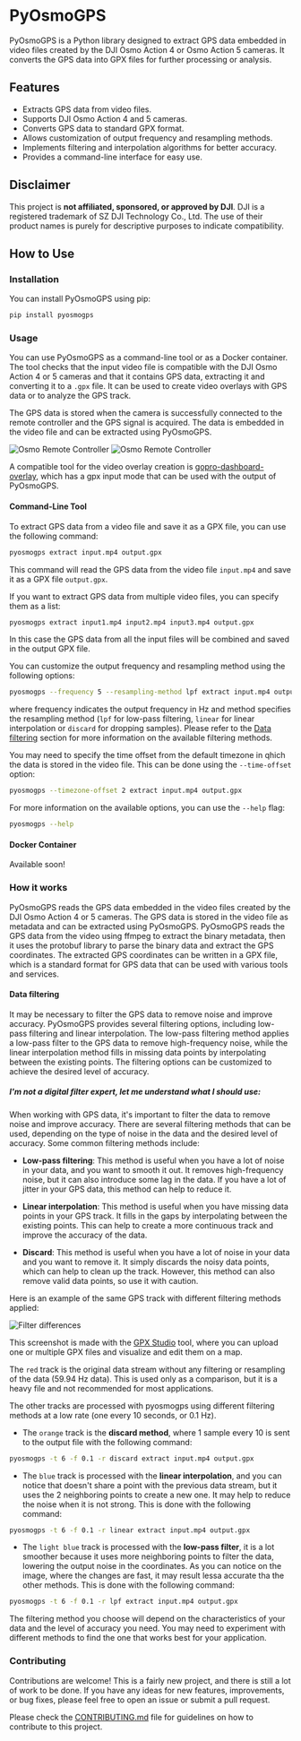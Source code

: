 # PyOsmoGPS

PyOsmoGPS is a Python library designed to extract GPS data embedded in video files created by the DJI Osmo Action 4 or Osmo Action 5 cameras. It converts the GPS data into GPX files for further processing or analysis.

## Features

- Extracts GPS data from video files.
- Supports DJI Osmo Action 4 and 5 cameras.
- Converts GPS data to standard GPX format.
- Allows customization of output frequency and resampling methods.
- Implements filtering and interpolation algorithms for better accuracy.
- Provides a command-line interface for easy use.

## Disclaimer

This project is **not affiliated, sponsored, or approved by DJI**. DJI is a registered trademark of SZ DJI Technology Co., Ltd. The use of their product names is purely for descriptive purposes to indicate compatibility.

## How to Use

### Installation

You can install PyOsmoGPS using pip:

```bash
pip install pyosmogps
```

### Usage

You can use PyOsmoGPS as a command-line tool or as a Docker container. The tool checks that the input video file is compatible with the DJI Osmo Action 4 or 5 cameras and that it contains GPS data, extracting it and converting it to a `.gpx` file. It can be used to create video overlays with GPS data or to analyze the GPS track.

The GPS data is stored when the camera is successfully connected to the remote controller and the GPS signal is acquired. The data is embedded in the video file and can be extracted using PyOsmoGPS.

![Osmo Remote Controller](assets/osmo-remote.png)
![Osmo Remote Controller](assets/osmo-action-4.png)

A compatible tool for the video overlay creation is [gopro-dashboard-overlay](https://github.com/time4tea/gopro-dashboard-overlay), which has a gpx input mode that can be used with the output of PyOsmoGPS.

#### Command-Line Tool

To extract GPS data from a video file and save it as a GPX file, you can use the following command:

```bash
pyosmogps extract input.mp4 output.gpx
```

This command will read the GPS data from the video file `input.mp4` and save it as a GPX file `output.gpx`.

If you want to extract GPS data from multiple video files, you can specify them as a list:

```bash
pyosmogps extract input1.mp4 input2.mp4 input3.mp4 output.gpx
```

In this case the GPS data from all the input files will be combined and saved in the output GPX file.

You can customize the output frequency and resampling method using the following options:

```bash
pyosmogps --frequency 5 --resampling-method lpf extract input.mp4 output.gpx
```

where frequency indicates the output frequency in Hz and method specifies the resampling method (`lpf` for low-pass filtering, `linear` for linear interpolation or `discard` for dropping samples). Please refer to the [Data filtering](#data-filtering) section for more information on the available filtering methods.

You may need to specify the time offset from the default timezone in qhich the data is stored in the video file. This can be done using the `--time-offset` option:

```bash
pyosmogps --timezone-offset 2 extract input.mp4 output.gpx
```

For more information on the available options, you can use the `--help` flag:

```bash
pyosmogps --help
```

#### Docker Container

Available soon!

### How it works

PyOsmoGPS reads the GPS data embedded in the video files created by the DJI Osmo Action 4 or 5 cameras. The GPS data is stored in the video file as metadata and can be extracted using PyOsmoGPS.
PyOsmoGPS reads the GPS data from the video using ffmpeg to extract the binary metadata, then it uses the protobuf library to parse the binary data and extract the GPS coordinates. The extracted GPS coordinates can be written in a GPX file, which is a standard format for GPS data that can be used with various tools and services.

#### Data filtering

It may be necessary to filter the GPS data to remove noise and improve accuracy. PyOsmoGPS provides several filtering options, including low-pass filtering and linear interpolation. The low-pass filtering method applies a low-pass filter to the GPS data to remove high-frequency noise, while the linear interpolation method fills in missing data points by interpolating between the existing points. The filtering options can be customized to achieve the desired level of accuracy.

##### I'm not a digital filter expert, let me understand what I should use:

When working with GPS data, it's important to filter the data to remove noise and improve accuracy. There are several filtering methods that can be used, depending on the type of noise in the data and the desired level of accuracy. Some common filtering methods include:

- **Low-pass filtering**: This method is useful when you have a lot of noise in your data, and you want to smooth it out. It removes high-frequency noise, but it can also introduce some lag in the data. If you have a lot of jitter in your GPS data, this method can help to reduce it.

- **Linear interpolation**: This method is useful when you have missing data points in your GPS track. It fills in the gaps by interpolating between the existing points. This can help to create a more continuous track and improve the accuracy of the data.

- **Discard**: This method is useful when you have a lot of noise in your data and you want to remove it. It simply discards the noisy data points, which can help to clean up the track. However, this method can also remove valid data points, so use it with caution.

Here is an example of the same GPS track with different filtering methods applied:

![Filter differences](assets/filter-differences.png)

This screenshot is made with the [GPX Studio](https://gpx.studio/) tool, where you can upload one or multiple GPX files and visualize and edit them on a map.

The `red` track is the original data stream without any filtering or resampling of the data (59.94 Hz data). This is used only as a comparison, but it is a heavy file and not recommended for most applications.

The other tracks are processed with pyosmogps using different filtering methods at a low rate (one every 10 seconds, or 0.1 Hz).

- The `orange` track is the **discard method**, where 1 sample every 10 is sent to the output file with the following command:

```bash
pyosmogps -t 6 -f 0.1 -r discard extract input.mp4 output.gpx
```

- The `blue` track is processed with the **linear interpolation**, and you can notice that doesn't share a point with the previous data stream, but it uses the 2 neighboring points to create a new one. It may help to reduce the noise when it is not strong. This is done with the following command:

```bash
pyosmogps -t 6 -f 0.1 -r linear extract input.mp4 output.gpx
```

- The `light blue` track is processed with the **low-pass filter**, it is a lot smoother because it uses more neighboring points to filter the data, lowering the output noise in the coordinates. As you can notice on the image, where the changes are fast, it may result lessa accurate tha the other methods. This is done with the following command:

```bash
pyosmogps -t 6 -f 0.1 -r lpf extract input.mp4 output.gpx
```

The filtering method you choose will depend on the characteristics of your data and the level of accuracy you need. You may need to experiment with different methods to find the one that works best for your application.

### Contributing

Contributions are welcome! This is a fairly new project, and there is still a lot of work to be done. If you have any ideas for new features, improvements, or bug fixes, please feel free to open an issue or submit a pull request.

Please check the [CONTRIBUTING.md](CONTRIBUTING.md) file for guidelines on how to contribute to this project.
